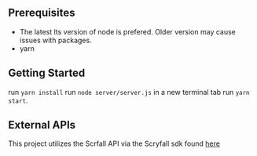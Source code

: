 ## Prerequisites
- The latest lts version of node is prefered. Older version may cause issues with packages.
- yarn

## Getting Started
run `yarn install`
run `node server/server.js`
in a new terminal tab run `yarn start`.

## External APIs
This project utilizes the Scrfall API via the Scryfall sdk found [here](https://github.com/ChiriVulpes/scryfall-sdk)
